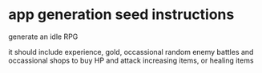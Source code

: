 # app generation seed instructions

generate an idle RPG

it should include experience, gold, occassional random enemy battles and occassional shops to buy HP and attack increasing items, or healing items
